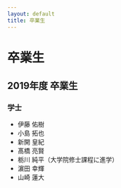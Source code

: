 ```yaml
---
layout: default
title: 卒業生
---
```

# 卒業生
## 2019年度 卒業生
### 学士
- 伊藤 佑樹
- 小島 拓也
- 新開 皇紀
- 髙橋 亮賢
- 栃川 純平（大学院修士課程に進学）
- 濵田 幸輝
- 山崎 蓮大
